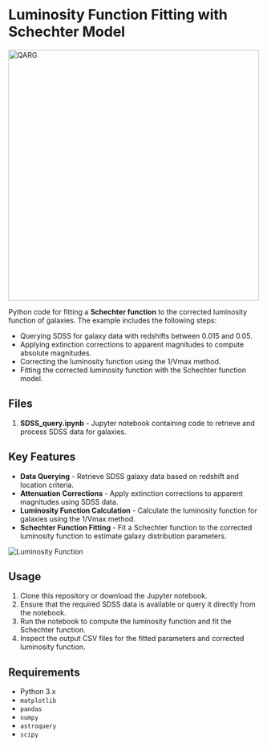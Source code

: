# Luminosity Function Fitting with Schechter Model

<img src="https://mjcowley.github.io/images/qarg_bw.png" alt="QARG" width="500" />

Python code for fitting a **Schechter function** to the corrected luminosity function of galaxies. The example includes the following steps:

- Querying SDSS for galaxy data with redshifts between 0.015 and 0.05.
- Applying extinction corrections to apparent magnitudes to compute absolute magnitudes.
- Correcting the luminosity function using the 1/Vmax method.
- Fitting the corrected luminosity function with the Schechter function model.

## Files

1. **SDSS_query.ipynb** - Jupyter notebook containing code to retrieve and process SDSS data for galaxies.

## Key Features

- **Data Querying** - Retrieve SDSS galaxy data based on redshift and location criteria.
- **Attenuation Corrections** - Apply extinction corrections to apparent magnitudes using SDSS data.
- **Luminosity Function Calculation** - Calculate the luminosity function for galaxies using the 1/Vmax method.
- **Schechter Function Fitting** - Fit a Schechter function to the corrected luminosity function to estimate galaxy distribution parameters.

![Luminosity Function](https://mjcowley.github.io/images/SDSS_Luminosity_Function.png)

## Usage

1. Clone this repository or download the Jupyter notebook.
2. Ensure that the required SDSS data is available or query it directly from the notebook.
3. Run the notebook to compute the luminosity function and fit the Schechter function.
4. Inspect the output CSV files for the fitted parameters and corrected luminosity function.

## Requirements

- Python 3.x
- `matplotlib`
- `pandas`
- `numpy`
- `astroquery`
- `scipy`
